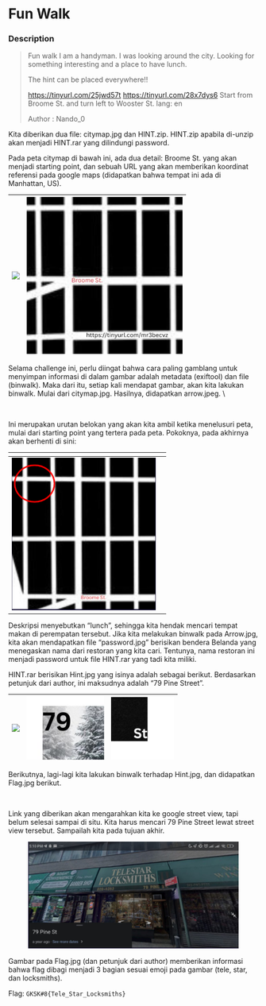 # Fun Walk

### Description

> Fun walk I am a handyman. I was looking around the city. Looking for something interesting and a place to have lunch.
>
> The hint can be placed everywhere!!
>
> https://tinyurl.com/25jwd57t https://tinyurl.com/28x7dys6 Start from Broome St. and turn left to Wooster St. lang: en
>
> Author : Nando\_0

Kita diberikan dua file: citymap.jpg dan HINT.zip. HINT.zip apabila di-unzip akan menjadi HINT.rar yang dilindungi password.

Pada peta citymap di bawah ini, ada dua detail: Broome St. yang akan menjadi starting point, dan sebuah URL yang akan memberikan koordinat referensi pada google maps (didapatkan bahwa tempat ini ada di Manhattan, US).

| ![](https://lh7-us.googleusercontent.com/DcfXoZSk8XXX3615Nf7oSsJDrgvJ-EUjwAA29qNjb7gxTPxRLqWPvdXFzQHOOQJnBzTGey8XYtAJKGaWavyCa7p4vkYf6Gk-gnVCFyUgsiLaxuQp7QXu476v_DtPoG4_MPRmVk3o-bS6H2I9jJ9xqQk) | <img src="../../../.gitbook/assets/image (6) (1) (1) (1).png" alt="" data-size="original"> |
| ------------------------------------------------------------------------------------------------------------------------------------------------------------------------------------------------- | ------------------------------------------------------------------------------------------ |

Selama challenge ini, perlu diingat bahwa cara paling gamblang untuk menyimpan informasi di dalam gambar adalah metadata (exiftool) dan file (binwalk). Maka dari itu, setiap kali mendapat gambar, akan kita lakukan binwalk. Mulai dari citymap.jpg. Hasilnya, didapatkan arrow.jpeg. \


<figure><img src="https://lh7-us.googleusercontent.com/qMQyF4M8QrleGcT42oUsL--yV4B5BEdlGE5oWg0ItCCfffa0oYZy_FhVcv95Qel1d7nxYxetj8kW-K9_UvO-C692uJv7LmYoQLNL4LDTlWSwjNEwlIDdEgVRhH-hCSlp2DpW6X9DesCYMUomD91V7Xk" alt="" width="375"><figcaption></figcaption></figure>

Ini merupakan urutan belokan yang akan kita ambil ketika menelusuri peta, mulai dari starting point yang tertera pada peta. Pokoknya, pada akhirnya akan berhenti di sini:

<table data-header-hidden><thead><tr><th width="290"></th><th></th></tr></thead><tbody><tr><td><img src="../../../.gitbook/assets/image (5) (1) (1) (1).png" alt="" data-size="original"></td><td><img src="https://lh7-us.googleusercontent.com/cmxe4c190pNITahOigf992Ev64oC7_RBjxXKHE8x4s_vMoUWyM85CAs661LsEHH9Q_Iqtfwe3tWy6Blmw2DcAoTuLj6NVRjbot-Ltk7PEEexOx4w_j1JS2YnI2q_ufIQyQKhPG5lRt88eNWoZXGUhqc" alt=""></td></tr></tbody></table>

Deskripsi menyebutkan “lunch”, sehingga kita hendak mencari tempat makan di perempatan tersebut. Jika kita melakukan binwalk pada Arrow.jpg, kita akan mendapatkan file “password.jpg” berisikan bendera Belanda yang menegaskan nama dari restoran yang kita cari. Tentunya, nama restoran ini menjadi password untuk file HINT.rar yang tadi kita miliki.

HINT.rar berisikan Hint.jpg yang isinya adalah sebagai berikut. Berdasarkan petunjuk dari author, ini maksudnya adalah “79 Pine Street”.

| ![](https://lh7-us.googleusercontent.com/swnluSOoA_SjoNTNHgOXhdTygx2AorE5YwP4a7ySZ7OZ2aZhHnufuv40tpI1pFx950Aht_TJxUJ6MTxIPc28e-kIYN-Zse0xEK8n_4n5OJ_9BVQnr4W23o4TRkkvikjQKOaiLI77FsiZyxV1OdMerNo) | <img src="../../../.gitbook/assets/image (7) (1) (1) (1).png" alt="" data-size="original"> | <img src="../../../.gitbook/assets/image (8) (1) (1) (1).png" alt="" data-size="original"> |
| ------------------------------------------------------------------------------------------------------------------------------------------------------------------------------------------------- | ------------------------------------------------------------------------------------------ | ------------------------------------------------------------------------------------------ |

Berikutnya, lagi-lagi kita lakukan binwalk terhadap Hint.jpg, dan didapatkan Flag.jpg berikut.

<figure><img src="https://lh7-us.googleusercontent.com/Y2omnwHpC03ji0XD6DxShet0gDu4oVVqk09HO-wAMnduS6ajHvenaVveZvnYyHi1TPHNaTy8WwAQUzsdXmlYfFELP4eUbmp4aoB7g36yFKAhW6fyMMas3qweMTSlaobTpOOzMYKwt4f_8MUgu705a2I" alt="" width="188"><figcaption></figcaption></figure>

Link yang diberikan akan mengarahkan kita ke google street view, tapi belum selesai sampai di situ. Kita harus mencari 79 Pine Street lewat street view tersebut. Sampailah kita pada tujuan akhir.

<figure><img src="../../../.gitbook/assets/image (10) (1) (1) (1).png" alt=""><figcaption></figcaption></figure>

Gambar pada Flag.jpg (dan petunjuk dari author) memberikan informasi bahwa flag dibagi menjadi 3 bagian sesuai emoji pada gambar (tele, star, dan locksmiths).

Flag: `GKSK#8{Tele_Star_Locksmiths}`
